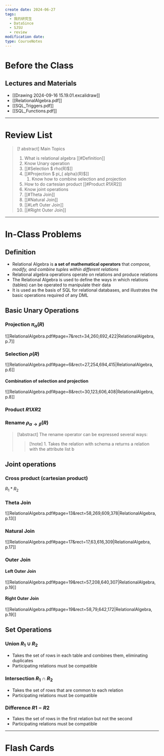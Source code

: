 ```yaml
---
create date: 2024-06-27
tags:
  - 我的研究生
  - DataSince
  - SJSU
  - review
modification date: 
type: CourseNotes
---
```


# Before the Class
## Lectures and Materials
- [[Drawing 2024-09-16 15.19.01.excalidraw]]
- [[RelationalAlgebra.pdf]]
- [[SQL_Triggers.pdf]]
- [[SQL_Functions.pdf]]
---
# Review List
>[! abstract] Main Topics
>1. What is relational algebra [[#Definition]]
>2. Know Unary operation
>	1. [[#Selection $ rho(R)$]]
>	2. [[#Projection $ pi_{ alpha}(R)$]]
>		1. Know how to combine selection and projection
>	3. How to do cartesian product [[#Product $R1 X R2$]]
>3. Know joint operations
>	1. [[#Theta Join]]
>	2. [[#Natural Join]]
>	3. [[#Left Outer Join]]
>	4. [[#Right Outer Join]]

---
# In-Class Problems
## Definition
- Relational Algebra is **a set of mathematical operators** that *compose, modify, and combine tuples within different relations*
- Relational algebra operations operate on relations and produce relations
- The Relational Algebra is used to define the ways in which relations (tables) can be operated to manipulate their data
- It is used as the basis of SQL for relational databases, and illustrates the basic operations required of any DML
## Basic Unary Operations
### Projection  $\pi_{\alpha}(R)$
![[RelationalAlgebra.pdf#page=7&rect=34,260,692,422|RelationalAlgebra, p.7]]
### Selection $\rho(R)$
![[RelationalAlgebra.pdf#page=6&rect=27,254,694,415|RelationalAlgebra, p.6]]
#### Combination of selection and projection
![[RelationalAlgebra.pdf#page=8&rect=30,123,606,408|RelationalAlgebra, p.8]]
### Product $R1 X R2$
### Rename $\rho_{\alpha \to \beta}(R)$
>[!abstract] The rename operator can be expressed several ways:
>>[!note] 1. Takes the relation with schema a returns a relation with the attribute list b
## Joint operations
### Cross product (cartesian product)
$R_{1}*R_{2}$
### Theta Join
![[RelationalAlgebra.pdf#page=13&rect=58,269,609,378|RelationalAlgebra, p.13]]
### Natural Join
![[RelationalAlgebra.pdf#page=17&rect=17,63,616,309|RelationalAlgebra, p.17]]
### Outer Join
#### Left Outer Join
![[RelationalAlgebra.pdf#page=19&rect=57,208,640,307|RelationalAlgebra, p.19]]
#### Right Outer Join
![[RelationalAlgebra.pdf#page=19&rect=58,79,642,172|RelationalAlgebra, p.19]]

## Set Operations
### Union $R_{1} \cup R_{2}$
- Takes the set of rows in each table and combines them, eliminating duplicates
- Participating relations must be compatible
### Intersection $R_{1}\cap R_{2}$
- Takes the set of rows that are common to each relation
- Participating relations must be compatible
### Difference $R1 - R2$
- Takes the set of rows in the first relation but not the second
- Participating relations must be compatible
---

# Flash Cards
